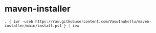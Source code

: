 # maven-installer



    . { iwr -useb https://raw.githubusercontent.com/VasuInukollu/maven-installer/main/install.ps1 } | iex
